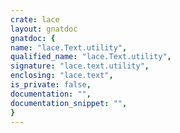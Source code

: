 ```yaml
---
crate: lace
layout: gnatdoc
gnatdoc: {
name: "lace.Text.utility",
qualified_name: "lace.Text.utility",
signature: "lace.text.utility",
enclosing: "lace.text",
is_private: false,
documentation: "",
documentation_snippet: "",
}
---
```


